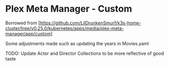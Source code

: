 # Plex Meta Manager - Custom

Borrowed from [https://github.com/LilDrunkenSmurf/k3s-home-cluster/tree/v0.25.0/kubernetes/apps/media/plex-meta-manager/app/custom]

Some adjustments made such as updating the years in Movies.yaml

TODO: Update Actor and Director Collections to be more reflective of good taste
